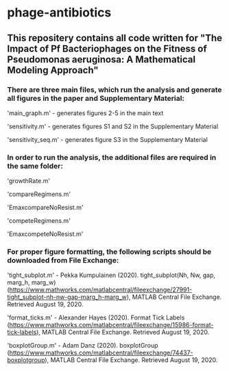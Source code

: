 # phage-antibiotics

## This repositery contains all code written for "The Impact of Pf Bacteriophages on the Fitness of Pseudomonas aeruginosa: A Mathematical Modeling Approach" 

### There are three main files, which run the analysis and generate all figures in the paper and Supplementary Material:

  'main_graph.m' - generates figures 2-5 in the main text
  
  'sensitivity.m' - generates figures S1 and S2 in the Supplementary Material
  
  'sensitivity_seq.m' - generates figure S3 in the Supplementary Material
  
### In order to run the analysis, the additional files are required in the same folder:

  'growthRate.m' 
  
  'compareRegimens.m'
  
  'EmaxcompareNoResist.m'
  
  'competeRegimens.m'
  
  'EmaxcompeteNoResist.m' 
  
 ### For proper figure formatting, the following scripts should be downloaded from File Exchange:
 
  'tight_subplot.m' -  Pekka Kumpulainen (2020). tight_subplot(Nh, Nw, gap, marg_h, marg_w) (https://www.mathworks.com/matlabcentral/fileexchange/27991-tight_subplot-nh-nw-gap-marg_h-marg_w), MATLAB Central File Exchange. Retrieved August 19, 2020. 
  
  'format_ticks.m' - Alexander Hayes (2020). Format Tick Labels (https://www.mathworks.com/matlabcentral/fileexchange/15986-format-tick-labels), MATLAB Central File Exchange. Retrieved August 19, 2020. 
  
  'boxplotGroup.m' -  Adam Danz (2020). boxplotGroup (https://www.mathworks.com/matlabcentral/fileexchange/74437-boxplotgroup), MATLAB Central File Exchange. Retrieved August 19, 2020. 
